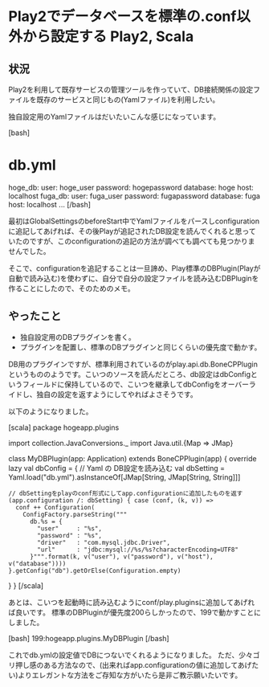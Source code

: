 Play2でデータベースを標準の.conf以外から設定する
Play2, Scala
=====
<h2>状況</h2>
Play2を利用して既存サービスの管理ツールを作っていて、DB接続関係の設定ファイルを既存のサービスと同じもの(Yamlファイル)を利用したい。

<!--more-->
独自設定用のYamlファイルはだいたいこんな感じになっています。

[bash]
# db.yml
hoge_db:
    user: hoge_user
    password: hogepassword
    database: hoge
    host: localhost
fuga_db:
    user: fuga_user
    password: fugapassword
    database: fuga
    host: localhost
...
[/bash]

最初はGlobalSettingsのbeforeStart中でYamlファイルをパースしconfigurationに追記してあげれば、その後Playが追記されたDB設定を読んでくれると思っていたのですが、このconfigurationの追記の方法が調べても調べても見つかりませんでした。

そこで、configurationを追記することは一旦諦め、Play標準のDBPlugin(Playが自動で読み込む)を使わずに、自分で自分の設定ファイルを読み込むDBPluginを作ることにしたので、そのためのメモ。
<h2>やったこと</h2>
<ul>
	<li>独自設定用のDBプラグインを書く。</li>
	<li>プラグインを配置し、標準のDBプラグインと同じくらいの優先度で動かす。</li>
</ul>
DB用のプラグインですが、標準利用されているのがplay.api.db.BoneCPPluginというもののようです。こいつのソースを読んだところ、db設定はdbConfigというフィールドに保持しているので、こいつを継承してdbConfigをオーバーライドし、独自の設定を返すようにしてやればよさそうです。

以下のようになりました。

[scala]
package hogeapp.plugins

import collection.JavaConversions._
import Java.util.{Map => JMap}

class MyDBPlugin(app: Application) extends BoneCPPlugin(app) {
  override lazy val dbConfig = {
    // Yaml の DB設定を読み込む
    val dbSetting = Yaml.load("db.yml").asInstanceOf[JMap[String, JMap[String, String]]]

    // dbSettingをplayのconf形式にしてapp.configurationに追加したものを返す
    (app.configuration /: dbSetting) { case (conf, (k, v)) =>
      conf ++ Configuration(
        ConfigFactory.parseString("""
          db.%s = {
            "user"     : "%s",
            "password" : "%s",
            "driver"   : "com.mysql.jdbc.Driver",
            "url"      : "jdbc:mysql://%s/%s?characterEncoding=UTF8"
          }""".format(k, v("user"), v("password"), v("host"), v("database"))))
    }.getConfig("db").getOrElse(Configuration.empty)
  }
}
[/scala]

あとは、こいつを起動時に読み込むようにconf/play.pluginsに追加してあげれば良いです。
標準のDBPluginが優先度200らしかったので、199で動かすことにしました。

[bash]
199:hogeapp.plugins.MyDBPlugin
[/bash]

これでdb.ymlの設定値でDBにつないでくれるようになりました。
ただ、少々ゴリ押し感のある方法なので、(出来ればapp.configurationの値に追加してあげたい)よりエレガントな方法をご存知な方がいたら是非ご教示願いたいです。

